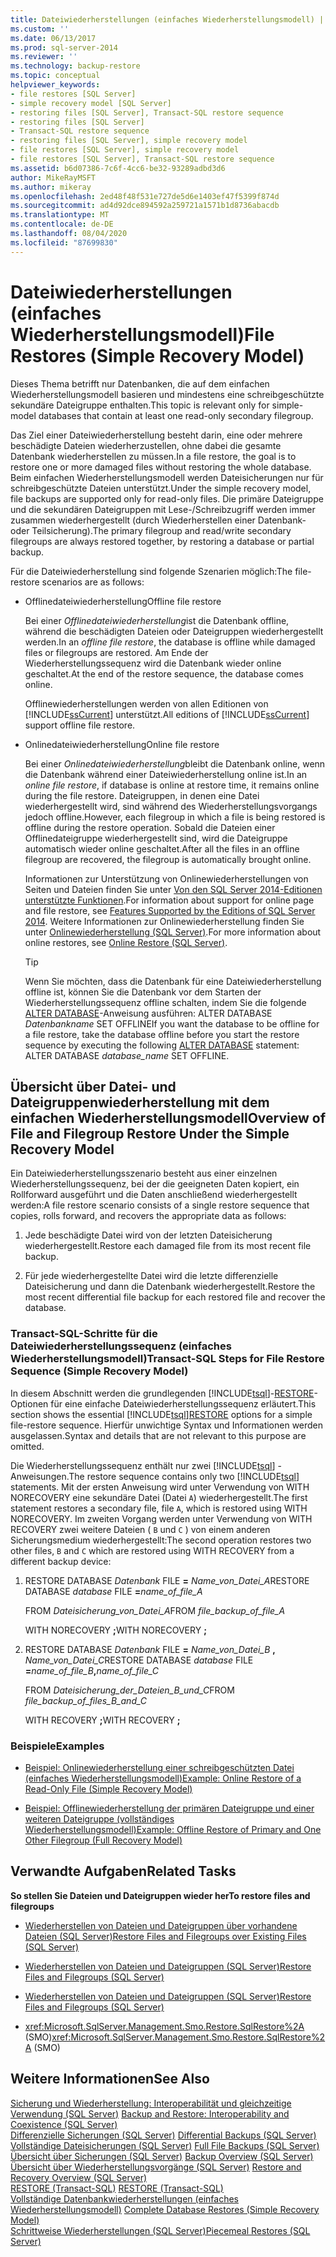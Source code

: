 ```yaml
---
title: Dateiwiederherstellungen (einfaches Wiederherstellungsmodell) | Microsoft-Dokumentation
ms.custom: ''
ms.date: 06/13/2017
ms.prod: sql-server-2014
ms.reviewer: ''
ms.technology: backup-restore
ms.topic: conceptual
helpviewer_keywords:
- file restores [SQL Server]
- simple recovery model [SQL Server]
- restoring files [SQL Server], Transact-SQL restore sequence
- restoring files [SQL Server]
- Transact-SQL restore sequence
- restoring files [SQL Server], simple recovery model
- file restores [SQL Server], simple recovery model
- file restores [SQL Server], Transact-SQL restore sequence
ms.assetid: b6d07386-7c6f-4cc6-be32-93289adbd3d6
author: MikeRayMSFT
ms.author: mikeray
ms.openlocfilehash: 2ed48f48f531e727de5d6e1403ef47f5399f874d
ms.sourcegitcommit: ad4d92dce894592a259721a1571b1d8736abacdb
ms.translationtype: MT
ms.contentlocale: de-DE
ms.lasthandoff: 08/04/2020
ms.locfileid: "87699830"
---
```

# <a name="file-restores-simple-recovery-model"></a><span data-ttu-id="7ac0e-102">Dateiwiederherstellungen (einfaches Wiederherstellungsmodell)</span><span class="sxs-lookup"><span data-stu-id="7ac0e-102">File Restores (Simple Recovery Model)</span></span>
  <span data-ttu-id="7ac0e-103">Dieses Thema betrifft nur Datenbanken, die auf dem einfachen Wiederherstellungsmodell basieren und mindestens eine schreibgeschützte sekundäre Dateigruppe enthalten.</span><span class="sxs-lookup"><span data-stu-id="7ac0e-103">This topic is relevant only for simple-model databases that contain at least one read-only secondary filegroup.</span></span>  
  
 <span data-ttu-id="7ac0e-104">Das Ziel einer Dateiwiederherstellung besteht darin, eine oder mehrere beschädigte Dateien wiederherzustellen, ohne dabei die gesamte Datenbank wiederherstellen zu müssen.</span><span class="sxs-lookup"><span data-stu-id="7ac0e-104">In a file restore, the goal is to restore one or more damaged files without restoring the whole database.</span></span> <span data-ttu-id="7ac0e-105">Beim einfachen Wiederherstellungsmodell werden Dateisicherungen nur für schreibgeschützte Dateien unterstützt.</span><span class="sxs-lookup"><span data-stu-id="7ac0e-105">Under the simple recovery model, file backups are supported only for read-only files.</span></span> <span data-ttu-id="7ac0e-106">Die primäre Dateigruppe und die sekundären Dateigruppen mit Lese-/Schreibzugriff werden immer zusammen wiederhergestellt (durch Wiederherstellen einer Datenbank- oder Teilsicherung).</span><span class="sxs-lookup"><span data-stu-id="7ac0e-106">The primary filegroup and read/write secondary filegroups are always restored together, by restoring a database or partial backup.</span></span>  
  
 <span data-ttu-id="7ac0e-107">Für die Dateiwiederherstellung sind folgende Szenarien möglich:</span><span class="sxs-lookup"><span data-stu-id="7ac0e-107">The file-restore scenarios are as follows:</span></span>  
  
-   <span data-ttu-id="7ac0e-108">Offlinedateiwiederherstellung</span><span class="sxs-lookup"><span data-stu-id="7ac0e-108">Offline file restore</span></span>  
  
     <span data-ttu-id="7ac0e-109">Bei einer *Offlinedateiwiederherstellung*ist die Datenbank offline, während die beschädigten Dateien oder Dateigruppen wiederhergestellt werden.</span><span class="sxs-lookup"><span data-stu-id="7ac0e-109">In an *offline file restore*, the database is offline while damaged files or filegroups are restored.</span></span> <span data-ttu-id="7ac0e-110">Am Ende der Wiederherstellungssequenz wird die Datenbank wieder online geschaltet.</span><span class="sxs-lookup"><span data-stu-id="7ac0e-110">At the end of the restore sequence, the database comes online.</span></span>  
  
     <span data-ttu-id="7ac0e-111">Offlinewiederherstellungen werden von allen Editionen von [!INCLUDE[ssCurrent](../../includes/sscurrent-md.md)] unterstützt.</span><span class="sxs-lookup"><span data-stu-id="7ac0e-111">All editions of [!INCLUDE[ssCurrent](../../includes/sscurrent-md.md)] support offline file restore.</span></span>  
  
-   <span data-ttu-id="7ac0e-112">Onlinedateiwiederherstellung</span><span class="sxs-lookup"><span data-stu-id="7ac0e-112">Online file restore</span></span>  
  
     <span data-ttu-id="7ac0e-113">Bei einer *Onlinedateiwiederherstellung*bleibt die Datenbank online, wenn die Datenbank während einer Dateiwiederherstellung online ist.</span><span class="sxs-lookup"><span data-stu-id="7ac0e-113">In an *online file restore*, if database is online at restore time, it remains online during the file restore.</span></span> <span data-ttu-id="7ac0e-114">Dateigruppen, in denen eine Datei wiederhergestellt wird, sind während des Wiederherstellungsvorgangs jedoch offline.</span><span class="sxs-lookup"><span data-stu-id="7ac0e-114">However, each filegroup in which a file is being restored is offline during the restore operation.</span></span> <span data-ttu-id="7ac0e-115">Sobald die Dateien einer Offlinedateigruppe wiederhergestellt sind, wird die Dateigruppe automatisch wieder online geschaltet.</span><span class="sxs-lookup"><span data-stu-id="7ac0e-115">After all the files in an offline filegroup are recovered, the filegroup is automatically brought online.</span></span>  
  
     <span data-ttu-id="7ac0e-116">Informationen zur Unterstützung von Onlinewiederherstellungen von Seiten und Dateien finden Sie unter [Von den SQL Server 2014-Editionen unterstützte Funktionen](../../getting-started/features-supported-by-the-editions-of-sql-server-2014.md).</span><span class="sxs-lookup"><span data-stu-id="7ac0e-116">For information about support for online page and file restore, see [Features Supported by the Editions of SQL Server 2014](../../getting-started/features-supported-by-the-editions-of-sql-server-2014.md).</span></span> <span data-ttu-id="7ac0e-117">Weitere Informationen zur Onlinewiederherstellung finden Sie unter [Onlinewiederherstellung &#40;SQL Server&#41;](online-restore-sql-server.md).</span><span class="sxs-lookup"><span data-stu-id="7ac0e-117">For more information about online restores, see [Online Restore &#40;SQL Server&#41;](online-restore-sql-server.md).</span></span>  
  
    > [!TIP]  
    >  <span data-ttu-id="7ac0e-118">Wenn Sie möchten, dass die Datenbank für eine Dateiwiederherstellung offline ist, können Sie die Datenbank vor dem Starten der Wiederherstellungssequenz offline schalten, indem Sie die folgende [ALTER DATABASE](/sql/t-sql/statements/alter-database-transact-sql-set-options)-Anweisung ausführen: ALTER DATABASE *Datenbankname* SET OFFLINE</span><span class="sxs-lookup"><span data-stu-id="7ac0e-118">If you want the database to be offline for a file restore, take the database offline before you start the restore sequence by executing the following [ALTER DATABASE](/sql/t-sql/statements/alter-database-transact-sql-set-options) statement: ALTER DATABASE *database_name* SET OFFLINE.</span></span>  
  

  
##  <a name="overview-of-file-and-filegroup-restore-under-the-simple-recovery-model"></a><a name="Overview"></a> <span data-ttu-id="7ac0e-119">Übersicht über Datei- und Dateigruppenwiederherstellung mit dem einfachen Wiederherstellungsmodell</span><span class="sxs-lookup"><span data-stu-id="7ac0e-119">Overview of File and Filegroup Restore Under the Simple Recovery Model</span></span>  
 <span data-ttu-id="7ac0e-120">Ein Dateiwiederherstellungsszenario besteht aus einer einzelnen Wiederherstellungssequenz, bei der die geeigneten Daten kopiert, ein Rollforward ausgeführt und die Daten anschließend wiederhergestellt werden:</span><span class="sxs-lookup"><span data-stu-id="7ac0e-120">A file restore scenario consists of a single restore sequence that copies, rolls forward, and recovers the appropriate data as follows:</span></span>  
  
1.  <span data-ttu-id="7ac0e-121">Jede beschädigte Datei wird von der letzten Dateisicherung wiederhergestellt.</span><span class="sxs-lookup"><span data-stu-id="7ac0e-121">Restore each damaged file from its most recent file backup.</span></span>  
  
2.  <span data-ttu-id="7ac0e-122">Für jede wiederhergestellte Datei wird die letzte differenzielle Dateisicherung und dann die Datenbank wiederhergestellt.</span><span class="sxs-lookup"><span data-stu-id="7ac0e-122">Restore the most recent differential file backup for each restored file and recover the database.</span></span>  
  
### <a name="transact-sql-steps-for-file-restore-sequence-simple-recovery-model"></a><span data-ttu-id="7ac0e-123">Transact-SQL-Schritte für die Dateiwiederherstellungssequenz (einfaches Wiederherstellungsmodell)</span><span class="sxs-lookup"><span data-stu-id="7ac0e-123">Transact-SQL Steps for File Restore Sequence (Simple Recovery Model)</span></span>  
 <span data-ttu-id="7ac0e-124">In diesem Abschnitt werden die grundlegenden [!INCLUDE[tsql](../../../includes/tsql-md.md)]-[RESTORE](/sql/t-sql/statements/restore-statements-transact-sql)-Optionen für eine einfache Dateiwiederherstellungssequenz erläutert.</span><span class="sxs-lookup"><span data-stu-id="7ac0e-124">This section shows the essential [!INCLUDE[tsql](../../../includes/tsql-md.md)][RESTORE](/sql/t-sql/statements/restore-statements-transact-sql) options for a simple file-restore sequence.</span></span> <span data-ttu-id="7ac0e-125">Hierfür unwichtige Syntax und Informationen werden ausgelassen.</span><span class="sxs-lookup"><span data-stu-id="7ac0e-125">Syntax and details that are not relevant to this purpose are omitted.</span></span>  
  
 <span data-ttu-id="7ac0e-126">Die Wiederherstellungssequenz enthält nur zwei [!INCLUDE[tsql](../../../includes/tsql-md.md)] -Anweisungen.</span><span class="sxs-lookup"><span data-stu-id="7ac0e-126">The restore sequence contains only two [!INCLUDE[tsql](../../../includes/tsql-md.md)] statements.</span></span> <span data-ttu-id="7ac0e-127">Mit der ersten Anweisung wird unter Verwendung von WITH NORECOVERY eine sekundäre Datei (Datei `A`) wiederhergestellt.</span><span class="sxs-lookup"><span data-stu-id="7ac0e-127">The first statement restores a secondary file, file `A`, which is restored using WITH NORECOVERY.</span></span> <span data-ttu-id="7ac0e-128">Im zweiten Vorgang werden unter Verwendung von WITH RECOVERY zwei weitere Dateien ( `B` und `C` ) von einem anderen Sicherungsmedium wiederhergestellt:</span><span class="sxs-lookup"><span data-stu-id="7ac0e-128">The second operation restores two other files, `B` and `C` which are restored using WITH RECOVERY from a different backup device:</span></span>  
  
1.  <span data-ttu-id="7ac0e-129">RESTORE DATABASE *Datenbank* FILE **=** _Name_von_Datei_A_</span><span class="sxs-lookup"><span data-stu-id="7ac0e-129">RESTORE DATABASE *database* FILE **=**_name_of_file_A_</span></span>  
  
     <span data-ttu-id="7ac0e-130">FROM *Dateisicherung_von_Datei_A*</span><span class="sxs-lookup"><span data-stu-id="7ac0e-130">FROM *file_backup_of_file_A*</span></span>  
  
     <span data-ttu-id="7ac0e-131">WITH NORECOVERY **;**</span><span class="sxs-lookup"><span data-stu-id="7ac0e-131">WITH NORECOVERY **;**</span></span>  
  
2.  <span data-ttu-id="7ac0e-132">RESTORE DATABASE *Datenbank* FILE **=** _Name_von_Datei_B_ **,** _Name_von_Datei_C_</span><span class="sxs-lookup"><span data-stu-id="7ac0e-132">RESTORE DATABASE *database* FILE **=**_name_of_file_B_**,**_name_of_file_C_</span></span>  
  
     <span data-ttu-id="7ac0e-133">FROM *Dateisicherung_der_Dateien_B_und_C*</span><span class="sxs-lookup"><span data-stu-id="7ac0e-133">FROM *file_backup_of_files_B_and_C*</span></span>  
  
     <span data-ttu-id="7ac0e-134">WITH RECOVERY **;**</span><span class="sxs-lookup"><span data-stu-id="7ac0e-134">WITH RECOVERY **;**</span></span>  
  
### <a name="examples"></a><span data-ttu-id="7ac0e-135">Beispiele</span><span class="sxs-lookup"><span data-stu-id="7ac0e-135">Examples</span></span>  
  
-   [<span data-ttu-id="7ac0e-136">Beispiel: Onlinewiederherstellung einer schreibgeschützten Datei &#40;einfaches Wiederherstellungsmodell&#41;</span><span class="sxs-lookup"><span data-stu-id="7ac0e-136">Example: Online Restore of a Read-Only File &#40;Simple Recovery Model&#41;</span></span>](example-online-restore-of-a-read-only-file-simple-recovery-model.md)  
  
-   [<span data-ttu-id="7ac0e-137">Beispiel: Offlinewiederherstellung der primären Dateigruppe und einer weiteren Dateigruppe &#40;vollständiges Wiederherstellungsmodell&#41;</span><span class="sxs-lookup"><span data-stu-id="7ac0e-137">Example: Offline Restore of Primary and One Other Filegroup &#40;Full Recovery Model&#41;</span></span>](example-offline-restore-of-primary-and-one-other-filegroup-full-recovery-model.md)  
  
 
  
##  <a name="related-tasks"></a><a name="RelatedTasks"></a> <span data-ttu-id="7ac0e-138">Verwandte Aufgaben</span><span class="sxs-lookup"><span data-stu-id="7ac0e-138">Related Tasks</span></span>  
 <span data-ttu-id="7ac0e-139">**So stellen Sie Dateien und Dateigruppen wieder her**</span><span class="sxs-lookup"><span data-stu-id="7ac0e-139">**To restore files and filegroups**</span></span>  
  
-   [<span data-ttu-id="7ac0e-140">Wiederherstellen von Dateien und Dateigruppen über vorhandene Dateien &#40;SQL Server&#41;</span><span class="sxs-lookup"><span data-stu-id="7ac0e-140">Restore Files and Filegroups over Existing Files &#40;SQL Server&#41;</span></span>](restore-files-and-filegroups-over-existing-files-sql-server.md)  
  
-   [<span data-ttu-id="7ac0e-141">Wiederherstellen von Dateien und Dateigruppen &#40;SQL Server&#41;</span><span class="sxs-lookup"><span data-stu-id="7ac0e-141">Restore Files and Filegroups &#40;SQL Server&#41;</span></span>](restore-files-and-filegroups-sql-server.md)  
  
-   [<span data-ttu-id="7ac0e-142">Wiederherstellen von Dateien und Dateigruppen &#40;SQL Server&#41;</span><span class="sxs-lookup"><span data-stu-id="7ac0e-142">Restore Files and Filegroups &#40;SQL Server&#41;</span></span>](restore-files-and-filegroups-sql-server.md)  
  
-   <span data-ttu-id="7ac0e-143"><xref:Microsoft.SqlServer.Management.Smo.Restore.SqlRestore%2A> (SMO)</span><span class="sxs-lookup"><span data-stu-id="7ac0e-143"><xref:Microsoft.SqlServer.Management.Smo.Restore.SqlRestore%2A> (SMO)</span></span>  
  
  
  
## <a name="see-also"></a><span data-ttu-id="7ac0e-144">Weitere Informationen</span><span class="sxs-lookup"><span data-stu-id="7ac0e-144">See Also</span></span>  
 <span data-ttu-id="7ac0e-145">[Sicherung und Wiederherstellung: Interoperabilität und gleichzeitige Verwendung &#40;SQL Server&#41;](backup-and-restore-interoperability-and-coexistence-sql-server.md) </span><span class="sxs-lookup"><span data-stu-id="7ac0e-145">[Backup and Restore: Interoperability and Coexistence &#40;SQL Server&#41;](backup-and-restore-interoperability-and-coexistence-sql-server.md) </span></span>  
 <span data-ttu-id="7ac0e-146">[Differenzielle Sicherungen &#40;SQL Server&#41;](differential-backups-sql-server.md) </span><span class="sxs-lookup"><span data-stu-id="7ac0e-146">[Differential Backups &#40;SQL Server&#41;](differential-backups-sql-server.md) </span></span>  
 <span data-ttu-id="7ac0e-147">[Vollständige Dateisicherungen &#40;SQL Server&#41;](full-file-backups-sql-server.md) </span><span class="sxs-lookup"><span data-stu-id="7ac0e-147">[Full File Backups &#40;SQL Server&#41;](full-file-backups-sql-server.md) </span></span>  
 <span data-ttu-id="7ac0e-148">[Übersicht über Sicherungen &#40;SQL Server&#41;](backup-overview-sql-server.md) </span><span class="sxs-lookup"><span data-stu-id="7ac0e-148">[Backup Overview &#40;SQL Server&#41;](backup-overview-sql-server.md) </span></span>  
 <span data-ttu-id="7ac0e-149">[Übersicht über Wiederherstellungsvorgänge &#40;SQL Server&#41;](restore-and-recovery-overview-sql-server.md) </span><span class="sxs-lookup"><span data-stu-id="7ac0e-149">[Restore and Recovery Overview &#40;SQL Server&#41;](restore-and-recovery-overview-sql-server.md) </span></span>  
 <span data-ttu-id="7ac0e-150">[RESTORE &#40;Transact-SQL&#41;](/sql/t-sql/statements/restore-statements-transact-sql) </span><span class="sxs-lookup"><span data-stu-id="7ac0e-150">[RESTORE &#40;Transact-SQL&#41;](/sql/t-sql/statements/restore-statements-transact-sql) </span></span>  
 <span data-ttu-id="7ac0e-151">[Vollständige Datenbankwiederherstellungen &#40;einfaches Wiederherstellungsmodell&#41;](complete-database-restores-simple-recovery-model.md) </span><span class="sxs-lookup"><span data-stu-id="7ac0e-151">[Complete Database Restores &#40;Simple Recovery Model&#41;](complete-database-restores-simple-recovery-model.md) </span></span>  
 [<span data-ttu-id="7ac0e-152">Schrittweise Wiederherstellungen &#40;SQL Server&#41;</span><span class="sxs-lookup"><span data-stu-id="7ac0e-152">Piecemeal Restores &#40;SQL Server&#41;</span></span>](piecemeal-restores-sql-server.md)  
  
  
